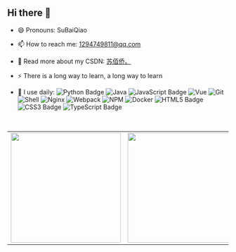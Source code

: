 ## Hi there 👋
- 😄 Pronouns: SuBaiQiao
- 📫 How to reach me: 1294749811@qq.com
- 💬 Read more about my CSDN:  [苏佰侨。](https://blog.csdn.net/SuBaiQiao?type=blog)
- ⚡ There is a long way to learn, a long way to learn

- 🚀 I use daily:
    ![Python Badge](https://img.shields.io/badge/Python-3776AB?logo=python&logoColor=fff&style=flat)
    ![Java](https://img.shields.io/badge/-Java-ab7221?style=flat-square&logo=Java&logoColor=fff)
    ![JavaScript Badge](https://img.shields.io/badge/JavaScript-F7DF1E?logo=javascript&logoColor=000&style=flat)
    ![Vue](https://img.shields.io/badge/Vue.js-35495E?logo=vue.js&logoColor=4FC08D)
    ![Git](https://img.shields.io/badge/-Git-000000?logo=git&logoColor=FF7043)
    ![Shell](https://img.shields.io/badge/-Shell-4EC422?logo=Shell&logoColor=FF7043)
    ![Nginx](https://img.shields.io/badge/-Nginx-F6C915?logo=nginx&logoColor=029137)
    ![Webpack](https://img.shields.io/badge/-webpack-2B3A42?logo=webpack&logoColor=75AFCC)
    ![NPM](https://img.shields.io/badge/-NPM-2875E3?logo=npm&logoColor=029137)
    ![Docker](https://img.shields.io/badge/-Docker-2496ED?style=flat-square&logo=Docker&logoColor=fff)
    ![HTML5 Badge](https://img.shields.io/badge/HTML5-E34F26?logo=html5&logoColor=fff&style=flat)
    ![CSS3 Badge](https://img.shields.io/badge/CSS3-1572B6?logo=css3&logoColor=fff&style=flat)
    ![TypeScript Badge](https://img.shields.io/badge/TypeScript-3178C6?logo=typescript&logoColor=fff&style=flat)
  
<div>&nbsp;</div>

<table align="center" >
  <tr>
    <td>
      <img height="250px" src="https://github-readme-stats.vercel.app/api?username=SuBaiQiao&show_icons=true&theme=transparent"/>
    </td>
    <td>
      <img height="250px" src="https://github-readme-stats.vercel.app/api/top-langs/?username=SuBaiQiao&layout=compact&theme=tokyonight"/>
    </td>
  </tr>
</table>

<!--
![](https://github-readme-stats.vercel.app/api?username=SuBaiQiao&show_icons=true&theme=transparent)
![Top Langs](https://github-readme-stats.vercel.app/api/top-langs/?username=SuBaiQiao&layout=compact&theme=tokyonight)

**SuBaiQiao/SuBaiQiao** is a ✨ _special_ ✨ repository because its `README.md` (this file) appears on your GitHub profile.

Here are some ideas to get you started:

- 🔭 I’m currently working on ...
- 🌱 I’m currently learning ...
- 👯 I’m looking to collaborate on ...
- 🤔 I’m looking for help with ...
- 💬 Ask me about ...
- 📫 How to reach me: ...
- 😄 Pronouns: ...
- ⚡ Fun fact: ...
-->

